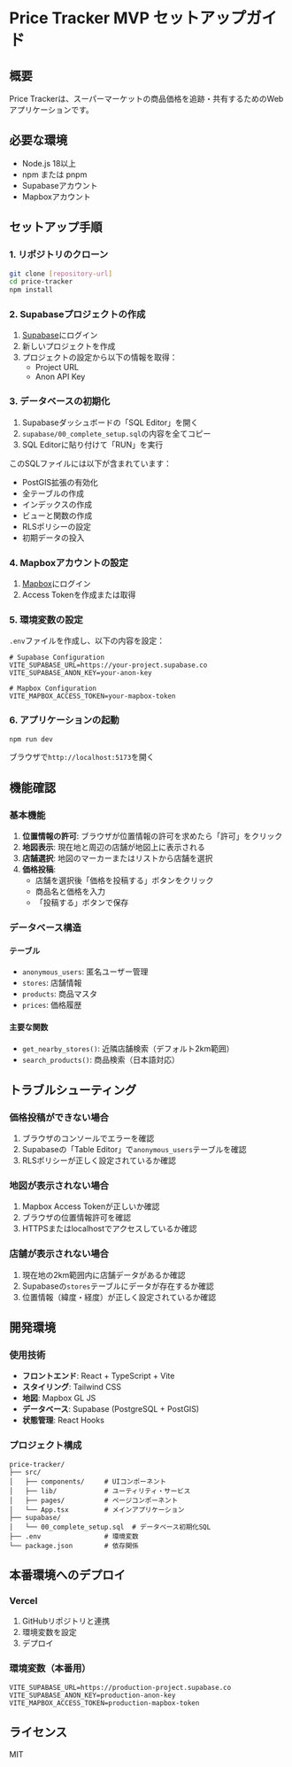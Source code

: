 # Price Tracker MVP セットアップガイド

## 概要
Price Trackerは、スーパーマーケットの商品価格を追跡・共有するためのWebアプリケーションです。

## 必要な環境
- Node.js 18以上
- npm または pnpm
- Supabaseアカウント
- Mapboxアカウント

## セットアップ手順

### 1. リポジトリのクローン
```bash
git clone [repository-url]
cd price-tracker
npm install
```

### 2. Supabaseプロジェクトの作成

1. [Supabase](https://app.supabase.com)にログイン
2. 新しいプロジェクトを作成
3. プロジェクトの設定から以下の情報を取得：
   - Project URL
   - Anon API Key

### 3. データベースの初期化

1. Supabaseダッシュボードの「SQL Editor」を開く
2. `supabase/00_complete_setup.sql`の内容を全てコピー
3. SQL Editorに貼り付けて「RUN」を実行

このSQLファイルには以下が含まれています：
- PostGIS拡張の有効化
- 全テーブルの作成
- インデックスの作成
- ビューと関数の作成
- RLSポリシーの設定
- 初期データの投入

### 4. Mapboxアカウントの設定

1. [Mapbox](https://www.mapbox.com/)にログイン
2. Access Tokenを作成または取得

### 5. 環境変数の設定

`.env`ファイルを作成し、以下の内容を設定：

```env
# Supabase Configuration
VITE_SUPABASE_URL=https://your-project.supabase.co
VITE_SUPABASE_ANON_KEY=your-anon-key

# Mapbox Configuration
VITE_MAPBOX_ACCESS_TOKEN=your-mapbox-token
```

### 6. アプリケーションの起動

```bash
npm run dev
```

ブラウザで`http://localhost:5173`を開く

## 機能確認

### 基本機能
1. **位置情報の許可**: ブラウザが位置情報の許可を求めたら「許可」をクリック
2. **地図表示**: 現在地と周辺の店舗が地図上に表示される
3. **店舗選択**: 地図のマーカーまたはリストから店舗を選択
4. **価格投稿**: 
   - 店舗を選択後「価格を投稿する」ボタンをクリック
   - 商品名と価格を入力
   - 「投稿する」ボタンで保存

### データベース構造

#### テーブル
- `anonymous_users`: 匿名ユーザー管理
- `stores`: 店舗情報
- `products`: 商品マスタ
- `prices`: 価格履歴

#### 主要な関数
- `get_nearby_stores()`: 近隣店舗検索（デフォルト2km範囲）
- `search_products()`: 商品検索（日本語対応）

## トラブルシューティング

### 価格投稿ができない場合
1. ブラウザのコンソールでエラーを確認
2. Supabaseの「Table Editor」で`anonymous_users`テーブルを確認
3. RLSポリシーが正しく設定されているか確認

### 地図が表示されない場合
1. Mapbox Access Tokenが正しいか確認
2. ブラウザの位置情報許可を確認
3. HTTPSまたはlocalhostでアクセスしているか確認

### 店舗が表示されない場合
1. 現在地の2km範囲内に店舗データがあるか確認
2. Supabaseの`stores`テーブルにデータが存在するか確認
3. 位置情報（緯度・経度）が正しく設定されているか確認

## 開発環境

### 使用技術
- **フロントエンド**: React + TypeScript + Vite
- **スタイリング**: Tailwind CSS
- **地図**: Mapbox GL JS
- **データベース**: Supabase (PostgreSQL + PostGIS)
- **状態管理**: React Hooks

### プロジェクト構成
```
price-tracker/
├── src/
│   ├── components/     # UIコンポーネント
│   ├── lib/            # ユーティリティ・サービス
│   ├── pages/          # ページコンポーネント
│   └── App.tsx         # メインアプリケーション
├── supabase/
│   └── 00_complete_setup.sql  # データベース初期化SQL
├── .env                # 環境変数
└── package.json        # 依存関係
```

## 本番環境へのデプロイ

### Vercel
1. GitHubリポジトリと連携
2. 環境変数を設定
3. デプロイ

### 環境変数（本番用）
```env
VITE_SUPABASE_URL=https://production-project.supabase.co
VITE_SUPABASE_ANON_KEY=production-anon-key
VITE_MAPBOX_ACCESS_TOKEN=production-mapbox-token
```

## ライセンス
MIT